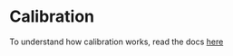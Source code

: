 # Calibration

To understand how calibration works, read the docs [here](+https://docs.opencv.org/4.x/dc/dbb/tutorial_py_calibration.html)
